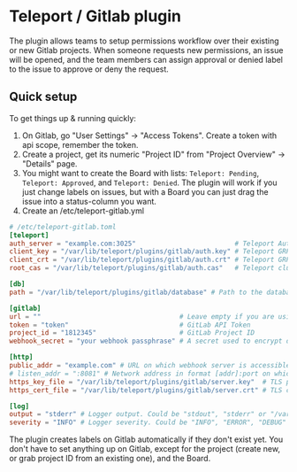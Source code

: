 # Teleport / Gitlab plugin

The plugin allows teams to setup permissions workflow over their existing or new
Gitlab projects. When someone requests new permissions, an issue will be opened,
and the team members can assign approval or denied label to the issue to approve
or deny the request.

## Quick setup

To get things up & running quickly:

1. On Gitlab, go "User Settings" -> "Access Tokens". Create a token with api
   scope, remember the token.
2. Create a project, get its numeric "Project ID" from "Project Overview" ->
   "Details" page.
3. You might want to create the Board with lists: `Teleport: Pending`,
   `Teleport: Approved`, and `Teleport: Denied`. The plugin will work if you
   just change labels on issues, but with a Board you can just drag the issue
   into a status-column you want.
4. Create an /etc/teleport-gitlab.yml

```toml
# /etc/teleport-gitlab.toml
[teleport]
auth_server = "example.com:3025"                         # Teleport Auth Server GRPC API address
client_key = "/var/lib/teleport/plugins/gitlab/auth.key" # Teleport GRPC client secret key
client_crt = "/var/lib/teleport/plugins/gitlab/auth.crt" # Teleport GRPC client certificate
root_cas = "/var/lib/teleport/plugins/gitlab/auth.cas"   # Teleport cluster CA certs

[db]
path = "/var/lib/teleport/plugins/gitlab/database" # Path to the database file

[gitlab]
url = ""                                   # Leave empty if you are using cloud
token = "token"                            # GitLab API Token
project_id = "1812345"                     # GitLab Project ID
webhook_secret = "your webhook passphrase" # A secret used to encrypt data we use in webhooks. Basically anything you'd like.

[http]
public_addr = "example.com" # URL on which webhook server is accessible externally, e.g. [https://]teleport-gitlab.example.com
# listen_addr = ":8081" # Network address in format [addr]:port on which webhook server listens, e.g. 0.0.0.0:443
https_key_file = "/var/lib/teleport/plugins/gitlab/server.key"  # TLS private key
https_cert_file = "/var/lib/teleport/plugins/gitlab/server.crt" # TLS certificate

[log]
output = "stderr" # Logger output. Could be "stdout", "stderr" or "/var/lib/teleport/gitlab.log"
severity = "INFO" # Logger severity. Could be "INFO", "ERROR", "DEBUG" or "WARN".
```

The plugin creates labels on Gitlab automatically if they don't exist yet. You
don't have to set anything up on Gitlab, except for the project (create new, or
grab project ID from an existing one), and the Board.
